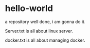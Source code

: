 # hello-world
a repository
well done, i am gonna do it. 

Server.txt is all about linux server. 

docker.txt is all about managing docker.
